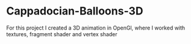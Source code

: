 # Cappadocian-Balloons-3D

For this project I created a 3D animation in OpenGl, where I worked with textures, fragment shader and vertex shader
